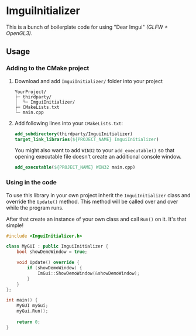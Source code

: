 # ImguiInitializer

This is a bunch of boilerplate code for using "Dear Imgui" _(GLFW + OpenGL3)_.

## Usage

### Adding to the CMake project

1. Download and add `ImguiInitializer/` folder into your project
    ```text
    YourProject/
    ├─ thirdparty/
    │  └─ ImguiInitializer/
    ├─ CMakeLists.txt
    └─ main.cpp
    ```
2. Add following lines into your `CMakeLists.txt`:
   ```cmake
   add_subdirectory(thirdparty/ImguiInitializer)
   target_link_libraries(${PROJECT_NAME} ImguiInitializer)
   ```
   You might also want to add `WIN32` to your `add_executable()` so that opening executable file
   doesn't create an additional console window.
   ```cmake
   add_executable(${PROJECT_NAME} WIN32 main.cpp)
   ```

### Using in the code

To use this library in your own project inherit the `ImguiInitializer` class and override
the `Update()` method. This method will be called over and over while the program runs.

After that create an instance of your own class and call `Run()` on it. It's that simple!

```C++
#include <ImguiInitializer.h>

class MyGUI : public ImguiInitializer {
    bool showDemoWindow = true;

    void Update() override {
        if (showDemoWindow) {
            ImGui::ShowDemoWindow(&showDemoWindow);
        }
    }
};

int main() {
    MyGUI myGui;
    myGui.Run();
    
    return 0;
}
```
